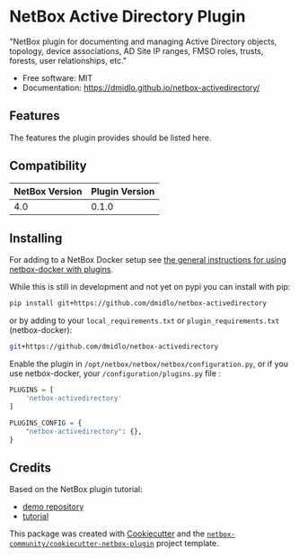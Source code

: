 # NetBox Active Directory Plugin

"NetBox plugin for documenting and managing Active Directory objects, topology, device associations, AD Site IP ranges, FMSO roles, trusts, forests, user relationships, etc."


* Free software: MIT
* Documentation: https://dmidlo.github.io/netbox-activedirectory/


## Features

The features the plugin provides should be listed here.

## Compatibility

| NetBox Version | Plugin Version |
|----------------|----------------|
|     4.0        |      0.1.0     |

## Installing

For adding to a NetBox Docker setup see
[the general instructions for using netbox-docker with plugins](https://github.com/netbox-community/netbox-docker/wiki/Using-Netbox-Plugins).

While this is still in development and not yet on pypi you can install with pip:

```bash
pip install git+https://github.com/dmidlo/netbox-activedirectory
```

or by adding to your `local_requirements.txt` or `plugin_requirements.txt` (netbox-docker):

```bash
git+https://github.com/dmidlo/netbox-activedirectory
```

Enable the plugin in `/opt/netbox/netbox/netbox/configuration.py`,
 or if you use netbox-docker, your `/configuration/plugins.py` file :

```python
PLUGINS = [
    'netbox-activedirectory'
]

PLUGINS_CONFIG = {
    "netbox-activedirectory": {},
}
```

## Credits

Based on the NetBox plugin tutorial:

- [demo repository](https://github.com/netbox-community/netbox-plugin-demo)
- [tutorial](https://github.com/netbox-community/netbox-plugin-tutorial)

This package was created with [Cookiecutter](https://github.com/audreyr/cookiecutter) and the [`netbox-community/cookiecutter-netbox-plugin`](https://github.com/netbox-community/cookiecutter-netbox-plugin) project template.
